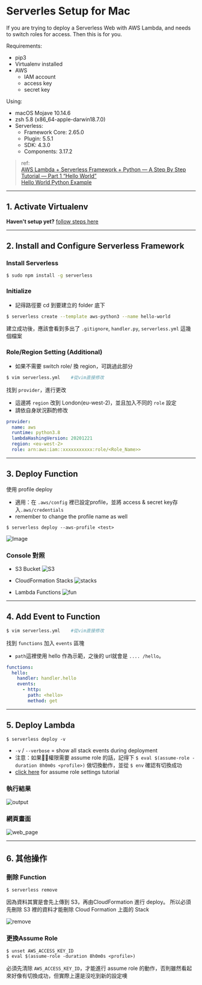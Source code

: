 # Serverles Setup for Mac
If you are trying to deploy a Serverless Web with AWS Lambda, and needs to switch roles for access. Then this is for you.

Requirements:
- pip3
- Virtualenv installed
- AWS  
  - IAM account
  - access key
  - secret key 

Using: 
- macOS Mojave 10.14.6
- zsh 5.8 (x86_64-apple-darwin18.7.0)
- Serverless: 
  -  Framework Core: 2.65.0 
  - Plugin: 5.5.1 
  - SDK: 4.3.0 
  - Components: 3.17.2

  
>ref:  
[AWS Lambda + Serverless Framework + Python — A Step By Step Tutorial — Part 1 “Hello World”](https://faun.pub/aws-lambda-serverless-framework-python-part-1-a-step-by-step-hello-world-4182202aba4a)  
[Hello World Python Example](https://www.serverless.com/framework/docs/providers/aws/examples/hello-world/python)

---
## 1. Activate Virtualenv

**Haven't setup yet?** [follow steps here](https://github.com/alliehayashi/Tutorials/blob/master/virtualenv-setup.md)

---
## 2. Install and Configure Serverless Framework
### Install Serverless
```bash
$ sudo npm install -g serverless
```

### Initialize 
- 記得路徑要 cd 到要建立的 folder 底下
```bash
$ serverless create --template aws-python3 --name hello-world
```
建立成功後，應該會看到多出了 `.gitignore`, `handler.py`, `serverless.yml` 這幾個檔案

### Role/Region Setting (Additional)
- 如果不需要 switch role/ 換 region，可跳過此部分
```bash
$ vim serverless.yml    #從vim直接修改
```
找到 `provider`，進行更改
- 這邊將 `region` 改到 London(eu-west-2)，並且加入不同的 `role` 設定
- 請依自身狀況斟酌修改 
```yml
provider:
  name: aws  
  runtime: python3.8  
  lambdaHashingVersion: 20201221  
  region: <eu-west-2>
  role: arn:aws:iam::xxxxxxxxxxx:role/<Role_Name>>
```
---
## 3. Deploy Function

使用 profile deploy
- 適用：在 `.aws/config` 裡已設定profile，並將 access & secret key存入`.aws/credentials`
- remember to change the profile name as well

```
$ serverless deploy --aws-profile <test>  
```
![Image](https://github.com/alliehayashi/Markdown-Pictures/raw/master/serverless%20deploy%20--aws-profile%20.png)
### Console 對照
 - S3 Bucket
![S3](https://github.com/alliehayashi/Markdown_Pictures/raw/master/aws-setup/9-buckets.png)  

 - CloudFormation Stacks
![stacks](https://github.com/alliehayashi/Markdown_Pictures/raw/master/aws-setup/10-stacks.png) 

 - Lambda Functions
![fun](https://github.com/alliehayashi/Markdown_Pictures/raw/master/aws-setup/13-lambda.png)

---
## 4. Add Event to Function

```bash
$ vim serverless.yml    #從vim直接修改
```

找到 `functions` 加入 `events` 區塊
- `path`這裡使用 hello 作為示範，之後的 url就會是 `.... /hello`。

```yml
functions:
  hello:
    handler: handler.hello
    events:
      - http:
        path: <hello>
        method: get
```

---
## 5. Deploy Lambda
  
```
$ serverless deploy -v  
```
- `-v` / `--verbose` = show all stack events during deployment
- 注意：如果權限需要 assume role 的話，記得下 `$ eval $(assume-role -duration 8h0m0s <profile>)` 做切換動作，並從 `$ env` 確認有切換成功
- [click here](https://github.com/alliehayashi/Tutorials/blob/master/aws_cli_setup.md) for assume role settings tutorial  
### 執行結果
![output](https://github.com/alliehayashi/Markdown_Pictures/raw/master/aws-setup/8-aws-deploy-v-with-url.png)

### 網頁畫面
![web_page](https://github.com/alliehayashi/Markdown_Pictures/raw/master/aws-setup/4-aws-webpage-output.png)

---
## 6. 其他操作
### 刪除 Function
```
$ serverless remove
```
因為資料其實是會先上傳到 S3，再由CloudFormation 進行 deploy。 所以必須先刪除 S3 裡的資料才能刪除 Cloud Formation 上面的 Stack
  
![remove](https://github.com/alliehayashi/Markdown_Pictures/raw/master/aws-setup/12-sls-remove.png)
### 更換Assume Role
```
$ unset AWS_ACCESS_KEY_ID
$ eval $(assume-role -duration 8h0m0s <profile>)
``` 
必須先清除 `AWS_ACCESS_KEY_ID`，才能進行 assume role 的動作，否則雖然看起來好像有切換成功，但實際上還是沒吃到新的設定噢

